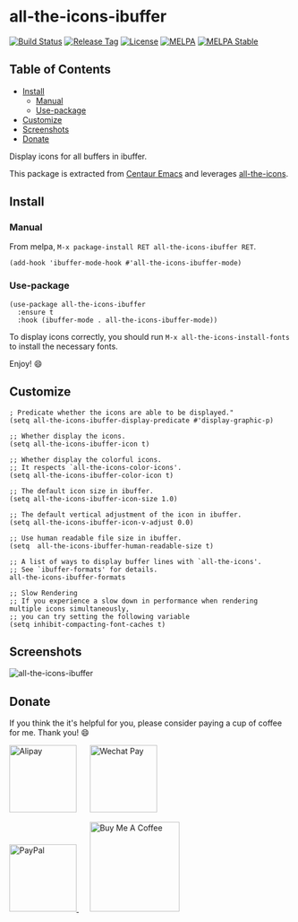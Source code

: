# all-the-icons-ibuffer

[![Build Status](https://github.com/seagle0128/all-the-icons-ibuffer/workflows/CI/badge.svg?branch=master)](https://github.com/seagle0128/all-the-icons-ibuffer/actions)
[![Release Tag](https://img.shields.io/github/tag/seagle0128/all-the-icons-ibuffer.svg?label=Release)](https://github.com/seagle0128/all-the-icons-buffer/releases)
[![License](http://img.shields.io/:License-GPL3-blue.svg)](License)
[![MELPA](https://melpa.org/packages/all-the-icons-ibuffer-badge.svg)](https://melpa.org/#/all-the-icons-ibuffer)
[![MELPA Stable](https://stable.melpa.org/packages/all-the-icons-ibuffer-badge.svg)](https://stable.melpa.org/#/all-the-icons-ibuffer)

<!-- markdown-toc start - Don't edit this section. Run M-x markdown-toc-refresh-toc -->

## Table of Contents

- [Install](#install)
  - [Manual](#manual)
  - [Use-package](#use-package)
- [Customize](#customize)
- [Screenshots](#screenshots)
- [Donate](#donate)

<!-- markdown-toc end -->

Display icons for all buffers in ibuffer.

This package is extracted from [Centaur
Emacs](https://github.com/seagle0128/.emacs.d) and leverages
[all-the-icons](https://github.com/domtronn/all-the-icons.el).

## Install

### Manual

From melpa, `M-x package-install RET all-the-icons-ibuffer RET`.

```emacs-lisp
(add-hook 'ibuffer-mode-hook #'all-the-icons-ibuffer-mode)
```

### Use-package

```emacs-lisp
(use-package all-the-icons-ibuffer
  :ensure t
  :hook (ibuffer-mode . all-the-icons-ibuffer-mode))
```

To display icons correctly, you should run `M-x all-the-icons-install-fonts` to
install the necessary fonts.

Enjoy! :smile:

## Customize

```emacs-lisp
; Predicate whether the icons are able to be displayed."
(setq all-the-icons-ibuffer-display-predicate #'display-graphic-p)

;; Whether display the icons.
(setq all-the-icons-ibuffer-icon t)

;; Whether display the colorful icons.
;; It respects `all-the-icons-color-icons'.
(setq all-the-icons-ibuffer-color-icon t)

;; The default icon size in ibuffer.
(setq all-the-icons-ibuffer-icon-size 1.0)

;; The default vertical adjustment of the icon in ibuffer.
(setq all-the-icons-ibuffer-icon-v-adjust 0.0)

;; Use human readable file size in ibuffer.
(setq  all-the-icons-ibuffer-human-readable-size t)

;; A list of ways to display buffer lines with `all-the-icons'.
;; See `ibuffer-formats' for details.
all-the-icons-ibuffer-formats

;; Slow Rendering
;; If you experience a slow down in performance when rendering multiple icons simultaneously,
;; you can try setting the following variable
(setq inhibit-compacting-font-caches t)
```

## Screenshots

![all-the-icons-ibuffer](https://user-images.githubusercontent.com/140797/97093181-65867b00-167c-11eb-816c-0a96d69dcb94.png "icons with ibuffer")

## Donate

If you think the it's helpful for you, please consider paying a cup of coffee
for me. Thank you! :smile:

<img
src="https://user-images.githubusercontent.com/140797/65818854-44204900-e248-11e9-9cc5-3e6339587cd8.png"
alt="Alipay" width="120"/>
&nbsp;&nbsp;&nbsp;&nbsp;
<img
src="https://user-images.githubusercontent.com/140797/65818844-366ac380-e248-11e9-931c-4bd872d0566b.png"
alt="Wechat Pay" width="120"/>

<a href="https://paypal.me/seagle0128" target="_blank">
<img
src="https://www.paypalobjects.com/digitalassets/c/website/marketing/apac/C2/logos-buttons/optimize/44_Grey_PayPal_Pill_Button.png"
alt="PayPal" width="120" />
</a>
&nbsp;&nbsp;&nbsp;&nbsp;
<a href="https://www.buymeacoffee.com/s9giES1" target="_blank">
<img src="https://cdn.buymeacoffee.com/buttons/default-orange.png" alt="Buy Me A Coffee"
width="160"/>
</a>
